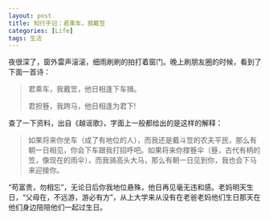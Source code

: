 ```yaml
---
layout: post
title: 知行手记：君乘车，我戴笠
categories: [Life]
tags: 生活
---
```


夜很深了，窗外雷声滚滚，细雨刷刷的拍打着窗门。晚上刷朋友圈的时候，看到了下面一首诗：

>君乘车，我戴笠，他日相逢下车揖。
>
>君担簦，我跨马，他日相逢为君下!

查了一下资料，出自《越谣歌》，字面上一般都给出的是这样的解释：

>如果将来你坐车（成了有地位的人），而我还是戴斗笠的农夫平民，那么有朝一日相见，你会下车跟我打招呼吧。如果将来你撑簦伞（簦，古代有柄的笠，像现在的雨伞），而我骑高头大马，那么有朝一日见到你，我也会下马来迎接你。

“苟富贵，勿相忘”，无论日后你我地位悬殊，他日再见毫无违和感。老妈明天生日，“父母在，不远游，游必有方”，从上大学来从没有在老爸老妈他们生日那天在他们身边陪陪他们一起过生日。

